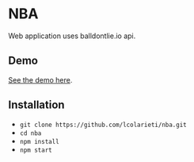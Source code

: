 # NBA

Web application uses balldontlie.io api.

## Demo

[See the demo here](https://lcolarieti-nba.herokuapp.com/).

## Installation

- `git clone https://github.com/lcolarieti/nba.git`
- `cd nba`
- `npm install`
- `npm start`
